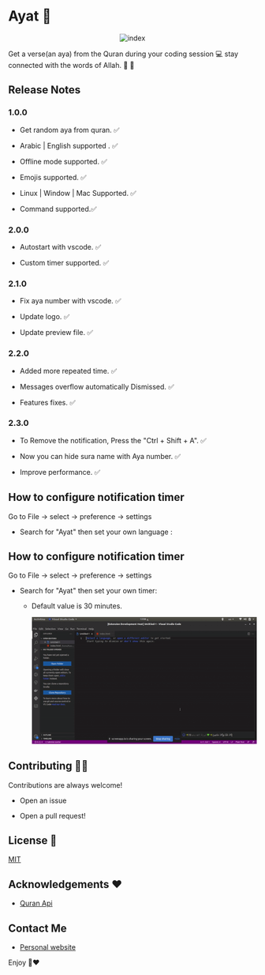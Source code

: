 # Ayat  📝  

<p align="center">
 
<img src="https://i.ibb.co/DV3JFGB/photo1660800725.png" alt="index" border="0" width="200" height="200">
 </p>

Get a verse(an aya) from the Quran during your coding session 💻 stay connected with the words of Allah. 💚 🕋


## Release Notes

### 1.0.0

- Get random aya from quran. ✅

- Arabic | English supported . ✅

- Offline mode supported. ✅

- Emojis supported. ✅

- Linux | Window | Mac Supported. ✅

- Command supported.✅

### 2.0.0

- Autostart with vscode. ✅

- Custom timer supported. ✅

### 2.1.0

- Fix aya number with vscode. ✅

- Update logo. ✅

- Update preview file. ✅

### 2.2.0

- Added more repeated time. ✅

- Messages overflow automatically Dismissed. ✅

- Features fixes. ✅

### 2.3.0

- To Remove the notification, Press the "Ctrl + Shift + A". ✅

- Now you can hide sura name with Aya number. ✅

- Improve performance. ✅


## How to configure notification timer

Go to File -> select -> preference -> settings 

- Search for "Ayat" then set your own language :

## How to configure notification timer

Go to File -> select -> preference -> settings 

- Search for "Ayat" then set your own timer:

    - Default value is 30 minutes.

      ![image info](https://github.com/HussamAdil/Ayat/raw/HEAD/images/preview.gif)


## Contributing 🧑‍💻

Contributions are always welcome!  

- Open an issue

- Open a pull request!


## License 💼 

[MIT](https://choosealicense.com/licenses/mit/) 


## Acknowledgements ❤️ 

* [Quran Api](https://alquran.cloud/api)


## Contact Me

* [Personal website ](https://hussamadil.com)


Enjoy 💚❤️

